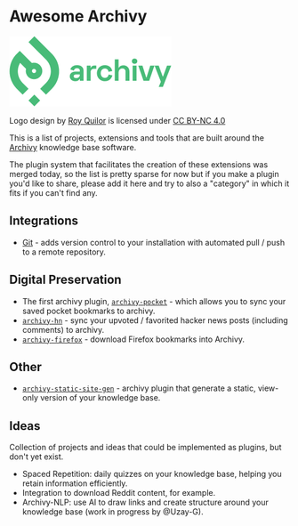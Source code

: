 # Awesome Archivy

![logo](https://raw.githubusercontent.com/archivy/archivy/master/docs/img/logo.png)

Logo design by [Roy Quilor](https://www.quilor.com/) is licensed under [CC BY-NC 4.0](https://creativecommons.org/licenses/by-nc/4.0)

This is a list of projects, extensions and tools that are built around the [Archivy](https://archivy.github.io) knowledge base software.

The plugin system that facilitates the creation of these extensions was merged today, so the list is pretty sparse for now but if you make a plugin you'd like to share, please add it here and try to also a "category" in which it fits if you can't find any.

## Integrations

- [Git](https://github.com/archivy/archivy-git) - adds version control to your installation with automated pull / push to a remote repository.

## Digital Preservation

- The first archivy plugin, [`archivy-pocket`](https://github.com/archivy/archivy-pocket) - which allows you to sync your saved pocket bookmarks to archivy.
- [`archivy-hn`](https://github.com/archivy/archivy-hn) - sync your upvoted / favorited hacker news posts (including comments) to archivy.
- [`archivy-firefox`](https://github.com/archivy/archivy-firefox) - download Firefox bookmarks into Archivy.

## Other

- [`archivy-static-site-gen`](https://github.com/archivy/archivy-static-site-gen) - archivy plugin that generate a static, view-only version of your knowledge base.

## Ideas

Collection of projects and ideas that could be implemented as plugins, but don't yet exist.

- Spaced Repetition: daily quizzes on your knowledge base, helping you retain information efficiently.
- Integration to download Reddit content, for example.
- Archivy-NLP: use AI to draw links and create structure around your knowledge base (work in progress by @Uzay-G).
